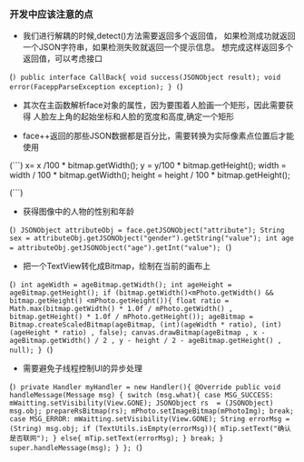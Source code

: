 ### 开发中应该注意的点

  - 我们进行解耦的时候,detect()方法需要返回多个返回值，
 如果检测成功就返回一个JSON字符串，如果检测失败就返回一个提示信息。
  想完成这样返回多个返回值，可以考虑接口

 (```)
     public interface CallBack{
          void success(JSONObject result);
          void error(FaceppParseException exception);
     }
 (```)
  - 其次在主函数解析face对象的属性，因为要围着人脸画一个矩形，因此需要获得
  人脸左上角的起始坐标和人脸的宽度和高度,确定一个矩形

  - face++返回的那些JSON数据都是百分比，需要转换为实际像素点位置后才能使用

  (```)
      x= x /100 * bitmap.getWidth();
                  y = y/100 * bitmap.getHeight();
                  width = width / 100 * bitmap.getWidth();
                  height = height / 100 * bitmap.getHeight();

  (```)

  - 获得图像中的人物的性别和年龄

  (```)
    JSONObject attributeObj = face.getJSONObject("attribute");
    String sex = attributeObj.getJSONObject("gender").getString("value");
    int age  = attributeObj.getJSONObject("age").getInt("value");
  (```)

  - 把一个TextView转化成Bitmap，绘制在当前的画布上

(```)
   int ageWidth = ageBitmap.getWidth();
   int ageHeight = ageBitmap.getHeight();
   if (bitmap.getWidth()<mPhoto.getWidth() && bitmap.getHeight() <mPhoto.getHeight()){
       float ratio = Math.max(bitmap.getWidth() * 1.0f / mPhoto.getWidth() , bitmap.getHeight() * 1.0f / mPhoto.getHeight());
       ageBitmap = Bitmap.createScaledBitmap(ageBitmap, (int)(ageWidth * ratio), (int)(ageHeight * ratio) , false);
       canvas.drawBitmap(ageBitmap , x - ageBitmap.getWidth() / 2 , y - height / 2 - ageBitmap.getHeight() , null);
      }
 (```)

 - 需要避免子线程控制UI的异步处理

 (```)
   private Handler myHandler = new Handler(){
           @Override
           public void handleMessage(Message msg) {
               switch (msg.what){
                   case MSG_SUCCESS:
                       mWaitting.setVisibility(View.GONE);
                       JSONObject rs  = (JSONObject) msg.obj;
                       prepareRsBitmap(rs);
                       mPhoto.setImageBitmap(mPhotoImg);
                       break;
                   case MSG_ERROR:
                       mWaitting.setVisibility(View.GONE);
                       String errorMsg = (String) msg.obj;
                       if (TextUtils.isEmpty(errorMsg)){
                           mTip.setText("确认是否联网");
                       }
                       else{
                           mTip.setText(errorMsg);
                       }
                       break;
               }
               super.handleMessage(msg);
           }
       };
  (```)
   
